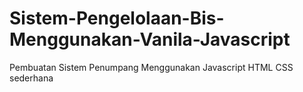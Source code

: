 # Sistem-Pengelolaan-Bis-Menggunakan-Vanila-Javascript
Pembuatan Sistem Penumpang Menggunakan Javascript HTML CSS sederhana
